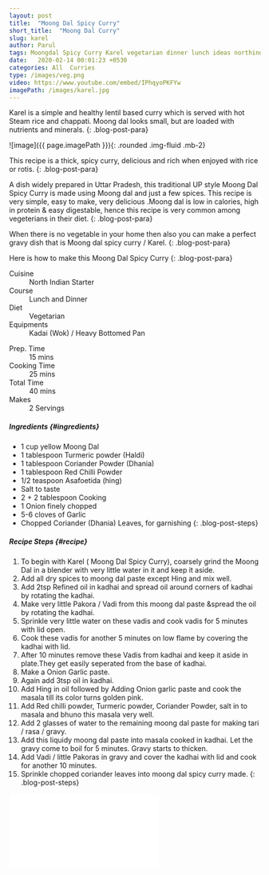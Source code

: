 ```yaml
---
layout: post
title:  "Moong Dal Spicy Curry"
short_title:  "Moong Dal Curry"
slug: karel
author: Parul
tags: Moongdal Spicy Curry Karel vegetarian dinner lunch ideas northindian novegetable recipe healthy tasty yummy food mompresso foodyindianmom roti paratha rice thali gravy homestyle food uttarpradeshfood
date:   2020-02-14 00:01:23 +0530
categories: All  Curries
type: /images/veg.png
video: https://www.youtube.com/embed/IPhqyoPKFYw
imagePath: /images/karel.jpg
---
```


Karel is a simple and healthy lentil based curry which is served with hot Steam rice and chappati. Moong dal looks small, but are loaded with nutrients and minerals.
{: .blog-post-para}

![image]({{ page.imagePath }}){: .rounded .img-fluid .mb-2}

This recipe is a thick, spicy curry, delicious and rich when enjoyed with rice or rotis.
{: .blog-post-para}

A dish widely prepared in Uttar Pradesh, this traditional UP style Moong Dal Spicy Curry is made using Moong dal and just a few spices. This recipe is very simple, easy to make, very delicious .Moong dal is low in calories, high in protein & easy digestable, hence this recipe is very common among vegeterians in their diet.
{: .blog-post-para}

When there is no vegetable in your home then also you can make a perfect gravy dish that is Moong dal spicy curry / Karel.
{: .blog-post-para}

Here is how to make this Moong Dal Spicy Curry
{: .blog-post-para}

<div class="row">
    <div class="col-md-6">
        <dl class="row">
            <dt class="col-sm-4">Cuisine</dt><dd class="col-sm-7">North Indian Starter</dd>
            <dt class="col-sm-4">Course</dt><dd class="col-sm-7">Lunch and Dinner</dd>
            <dt class="col-sm-4">Diet</dt><dd class="col-sm-7">Vegetarian</dd>
            <dt class="col-sm-4">Equipments</dt><dd class="col-sm-7">Kadai (Wok) / Heavy Bottomed Pan</dd>
        </dl>
    </div>
    <div class="col-md-6">
        <dl class="row">
            <dt class="col-sm-5">Prep. Time</dt><dd class="col-sm-7">15 mins</dd>
            <dt class="col-sm-5">Cooking Time</dt><dd class="col-sm-7">25 mins</dd>
            <dt class="col-sm-5">Total Time</dt><dd class="col-sm-7">40 mins</dd>
            <dt class="col-sm-5">Makes</dt><dd class="col-sm-7">2 Servings</dd>
        </dl>
    </div>
</div>



##### **Ingredients** {#ingredients}
- 1 cup yellow Moong Dal
- 1 tablespoon Turmeric powder (Haldi)
- 1 tablespoon Coriander Powder (Dhania)
- 1 tablespoon Red Chilli Powder
- 1/2 teaspoon Asafoetida (hing)
- Salt to taste
- 2 + 2 tablespoon Cooking
- 1 Onion finely chopped
- 5-6 cloves of Garlic
- Chopped Coriander (Dhania) Leaves, for garnishing
{: .blog-post-steps}

##### **Recipe Steps** {#recipe}
1. To begin with Karel ( Moong Dal Spicy Curry), coarsely grind the Moong Dal in a blender with very little water in it and keep it aside.
1. Add all dry spices to moong dal paste except Hing and mix well.
1. Add 2tsp Refined oil in kadhai and spread oil around corners of kadhai by rotating the kadhai.
1. Make very little Pakora / Vadi from this moong dal paste &spread the oil by rotating the kadhai.
1. Sprinkle very little water on these vadis and cook vadis for 5 minutes with lid open.
1. Cook these vadis for another 5 minutes on low flame by covering the kadhai with lid.
1. After 10 minutes remove these Vadis from kadhai and keep it aside in plate.They get easily  seperated from the base of kadhai.
1. Make a Onion Garlic paste.
1. Again add 3tsp oil in kadhai.
1. Add Hing in oil followed by Adding Onion garlic paste and cook the masala till its color turns golden pink.
1. Add Red chilli powder, Turmeric powder, Coriander Powder, salt in to masala and bhuno this masala very well.
1. Add 2 glasses of water to the remaining moong dal paste for making tari / rasa / gravy.
1. Add this liquidy moong dal paste into masala cooked in kadhai. Let the gravy come to boil for 5 minutes. Gravy starts to thicken.
1. Add Vadi / little Pakoras in  gravy and cover the kadhai with lid and cook for another 10 minutes.
1. Sprinkle chopped coriander leaves into moong dal spicy curry made.
{: .blog-post-steps}

<div class="row" id="video">
    <div class="col-md-12">
        <div class="embed-responsive embed-responsive-16by9">
            <iframe src="{{page.video}}" frameborder="0" allow="accelerometer; autoplay; encrypted-media; gyroscope; picture-in-picture" allowfullscreen></iframe>
        </div>
    </div>
</div>
<br>